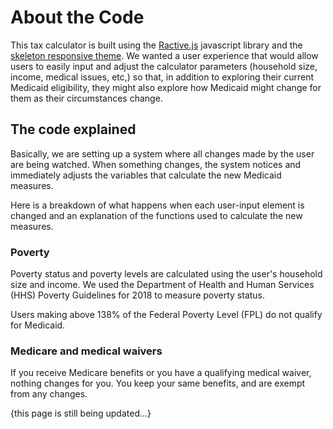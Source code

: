 # About the Code

This tax calculator is built using the [Ractive.js](http://ractivejs.org) javascript library and the [skeleton responsive theme](http://getskeleton.com/). We wanted a user experience that would allow users to easily input and adjust the calculator parameters (household size, income, medical issues, etc,) so that, in addition to exploring their current Medicaid eligibility, they might also explore how Medicaid might change for them as their circumstances change.

## The code explained

Basically, we are setting up a system where all changes made by the user are being watched. When something changes, the system notices and immediately adjusts the variables that calculate the new Medicaid measures.

Here is a breakdown of what happens when each user-input element is changed and an explanation of the functions used to calculate the new measures.

### Poverty

Poverty status and poverty levels are calculated using the user's household size and income. We used the Department of Health and Human Services (HHS) Poverty Guidelines for 2018 to measure poverty status.

Users making above 138% of the Federal Poverty Level (FPL) do not qualify for Medicaid. 

### Medicare and medical waivers

If you receive Medicare benefits or you have a qualifying medical waiver, nothing changes for you. You keep your same benefits, and are exempt from any changes.


{this page is still being updated...}
